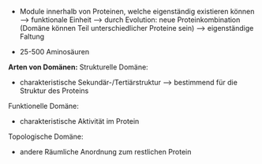 - Module innerhalb von Proteinen, welche eigenständig existieren können
--> funktionale Einheit --> durch Evolution: neue Proteinkombination (Domäne können Teil unterschiedlicher Proteine sein)
--> eigenständige Faltung

- 25-500 Aminosäuren 


**Arten von Domänen:**
Strukturelle Domäne:
- charakteristische Sekundär-/Tertiärstruktur --> bestimmend für die Struktur des Proteins

Funktionelle Domäne:
- charakteristische Aktivität im Protein

Topologische Domäne:
- andere Räumliche Anordnung zum restlichen Protein